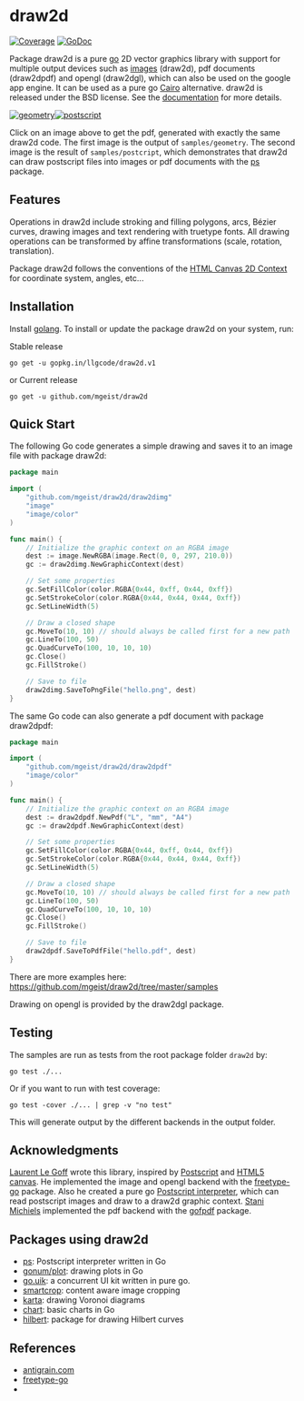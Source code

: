 draw2d
======
[![Coverage](http://gocover.io/_badge/github.com/mgeist/draw2d?0)](http://gocover.io/github.com/mgeist/draw2d)
[![GoDoc](https://godoc.org/github.com/mgeist/draw2d?status.svg)](https://godoc.org/github.com/mgeist/draw2d)

Package draw2d is a pure [go](http://golang.org) 2D vector graphics library with support for multiple output devices such as [images](http://golang.org/pkg/image) (draw2d), pdf documents (draw2dpdf) and opengl (draw2dgl), which can also be used on the google app engine. It can be used as a pure go [Cairo](http://www.cairographics.org/) alternative. draw2d is released under the BSD license. See the [documentation](http://godoc.org/github.com/mgeist/draw2d) for more details.

[![geometry](https://raw.githubusercontent.com/llgcode/draw2d/master/output/samples/geometry.png)](https://raw.githubusercontent.com/llgcode/draw2d/master/resource/image/geometry.pdf)[![postscript](https://raw.githubusercontent.com/llgcode/draw2d/master/output/samples/postscript.png)](https://raw.githubusercontent.com/llgcode/draw2d/master/resource/image/postscript.pdf)

Click on an image above to get the pdf, generated with exactly the same draw2d code. The first image is the output of `samples/geometry`. The second image is the result of `samples/postcript`, which demonstrates that draw2d can draw postscript files into images or pdf documents with the [ps](https://github.com/llgcode/ps) package.

Features
--------

Operations in draw2d include stroking and filling polygons, arcs, Bézier curves, drawing images and text rendering with truetype fonts. All drawing operations can be transformed by affine transformations (scale, rotation, translation).

Package draw2d follows the conventions of the [HTML Canvas 2D Context](http://www.w3.org/TR/2dcontext/) for coordinate system, angles, etc...

Installation
------------

Install [golang](http://golang.org/doc/install). To install or update the package draw2d on your system, run:

Stable release
```
go get -u gopkg.in/llgcode/draw2d.v1
```

or Current release
```
go get -u github.com/mgeist/draw2d
```


Quick Start
-----------

The following Go code generates a simple drawing and saves it to an image file with package draw2d:

```go
package main

import (
	"github.com/mgeist/draw2d/draw2dimg"
	"image"
	"image/color"
)

func main() {
	// Initialize the graphic context on an RGBA image
	dest := image.NewRGBA(image.Rect(0, 0, 297, 210.0))
	gc := draw2dimg.NewGraphicContext(dest)

	// Set some properties
	gc.SetFillColor(color.RGBA{0x44, 0xff, 0x44, 0xff})
	gc.SetStrokeColor(color.RGBA{0x44, 0x44, 0x44, 0xff})
	gc.SetLineWidth(5)

	// Draw a closed shape
	gc.MoveTo(10, 10) // should always be called first for a new path
	gc.LineTo(100, 50)
	gc.QuadCurveTo(100, 10, 10, 10)
	gc.Close()
	gc.FillStroke()

	// Save to file
	draw2dimg.SaveToPngFile("hello.png", dest)
}
```

The same Go code can also generate a pdf document with package draw2dpdf:

```go
package main

import (
	"github.com/mgeist/draw2d/draw2dpdf"
	"image/color"
)

func main() {
	// Initialize the graphic context on an RGBA image
	dest := draw2dpdf.NewPdf("L", "mm", "A4")
	gc := draw2dpdf.NewGraphicContext(dest)

	// Set some properties
	gc.SetFillColor(color.RGBA{0x44, 0xff, 0x44, 0xff})
	gc.SetStrokeColor(color.RGBA{0x44, 0x44, 0x44, 0xff})
	gc.SetLineWidth(5)

	// Draw a closed shape
	gc.MoveTo(10, 10) // should always be called first for a new path
	gc.LineTo(100, 50)
	gc.QuadCurveTo(100, 10, 10, 10)
	gc.Close()
	gc.FillStroke()

	// Save to file
	draw2dpdf.SaveToPdfFile("hello.pdf", dest)
}
```

There are more examples here: https://github.com/mgeist/draw2d/tree/master/samples

Drawing on opengl is provided by the draw2dgl package.

Testing
-------

The samples are run as tests from the root package folder `draw2d` by:
```
go test ./...
```
Or if you want to run with test coverage:
```
go test -cover ./... | grep -v "no test"
```
This will generate output by the different backends in the output folder.

Acknowledgments
---------------

[Laurent Le Goff](https://github.com/llgcode) wrote this library, inspired by [Postscript](http://www.tailrecursive.org/postscript) and [HTML5 canvas](http://www.w3.org/TR/2dcontext/). He implemented the image and opengl backend with the [freetype-go](https://code.google.com/p/freetype-go/) package. Also he created a pure go [Postscript interpreter](https://github.com/llgcode/ps), which can read postscript images and draw to a draw2d graphic context. [Stani Michiels](https://github.com/stanim) implemented the pdf backend with the [gofpdf](https://github.com/jung-kurt/gofpdf) package.



Packages using draw2d
---------------------

 - [ps](https://github.com/llgcode/ps): Postscript interpreter written in Go
 - [gonum/plot](https://github.com/gonum/plot): drawing plots in Go
 - [go.uik](https://github.com/skelterjohn/go.uik): a concurrent UI kit written in pure go.
 - [smartcrop](https://github.com/muesli/smartcrop): content aware image cropping
 - [karta](https://github.com/peterhellberg/karta): drawing Voronoi diagrams
 - [chart](https://github.com/vdobler/chart): basic charts in Go
 - [hilbert](https://github.com/google/hilbert): package for drawing Hilbert curves

References
---------

 - [antigrain.com](http://www.antigrain.com)
 - [freetype-go](http://code.google.com/p/freetype-go)
 -
